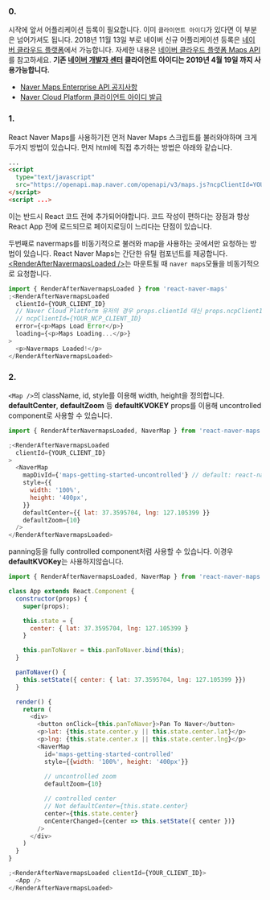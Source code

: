 
### 0.

시작에 앞서 어플리케이션 등록이 필요합니다. 이미 `클라이언트 아이디`가 있다면 이 부분은 넘어가셔도 됩니다.
2018년 11월 13일 부로 네이버 신규 어플리케이션 등록은 [네이버 클라우드 플랫폼](https://www.ncloud.com/)에서 가능합니다. 자세한 내용은 [네이버 클라우드 플랫폼 Maps API](https://navermaps.github.io/maps.js.ncp/index.html)를 참고하세요. **기존 [네이버 개발자 센터](https://developers.naver.com/) 클라이언트 아이디는 2019년 4월 19일 까지 사용가능합니다.**

- [Naver Maps Enterprise API 공지사항](https://developers.naver.com/notice/article/10000000000030663434)
- [Naver Cloud Platform 클라이언트 아이디 발급](https://navermaps.github.io/maps.js.ncp/tutorial-1-Getting-Client-ID.html)

### 1. 

React Naver Maps를 사용하기전 먼저 Naver Maps 스크립트를 불러와야하며 크게 두가지 방법이 있습니다. 먼저 html에 직접 추가하는 방법은 아래와 같습니다. 

``` html static
...
<script 
  type="text/javascript" 
  src="https://openapi.map.naver.com/openapi/v3/maps.js?ncpClientId=YOUR_CLIENT_ID">
</script>
<script ...>
```

이는 반드시 React 코드 전에 추가되어야합니다. 코드 작성이 편하다는 장점과 항상 React App 전에 로드되므로 페이지로딩이 느리다는 단점이 있습니다. 

두번째로 navermaps를 비동기적으로 불러와 map을 사용하는 곳에서만 요청하는 방법이 있습니다. React Naver Maps는 간단한 유틸 컴포넌트를 제공합니다. [<RenderAfterNavermapsLoaded /\>](http://localhost:6060/#/Utils?id=renderafternavermapsloaded)는 마운트될 때 `naver maps`모듈을 비동기적으로 요청합니다.

``` js
import { RenderAfterNavermapsLoaded } from 'react-naver-maps'
;<RenderAfterNavermapsLoaded
  clientId={YOUR_CLIENT_ID}
  // Naver Cloud Platform 유저의 경우 props.clientId 대신 props.ncpClientId를 사용합니다. 
  // ncpClientId={YOUR_NCP_CLIENT_ID} 
  error={<p>Maps Load Error</p>}
  loading={<p>Maps Loading...</p>}
>
  <p>Navermaps Loaded!</p>
</RenderAfterNavermapsLoaded>

```

### 2. 

`<Map />`의 className, id, style를 이용해 width, height을 정의합니다. 
**defaultCenter**, **defaultZoom** 등 **defaultKVOKEY** props를 이용해 uncontrolled component로 사용할 수 있습니다.

``` js
import { RenderAfterNavermapsLoaded, NaverMap } from 'react-naver-maps'

;<RenderAfterNavermapsLoaded
  clientId={YOUR_CLIENT_ID}
>
  <NaverMap 
    mapDivId={'maps-getting-started-uncontrolled'} // default: react-naver-map
    style={{
      width: '100%',
      height: '400px',
    }}
    defaultCenter={{ lat: 37.3595704, lng: 127.105399 }}
    defaultZoom={10}
  />
</RenderAfterNavermapsLoaded>
```

panning등을 fully controlled component처럼 사용할 수 있습니다. 이경우 **defaultKVOKey**는 사용하지않습니다.


``` js
import { RenderAfterNavermapsLoaded, NaverMap } from 'react-naver-maps'

class App extends React.Component {
  constructor(props) {
    super(props);

    this.state = {
      center: { lat: 37.3595704, lng: 127.105399 }
    }

    this.panToNaver = this.panToNaver.bind(this);
  }

  panToNaver() {
    this.setState({ center: { lat: 37.3595704, lng: 127.105399 }})
  }

  render() {
    return (
      <div>
        <button onClick={this.panToNaver}>Pan To Naver</button>
        <p>lat: {this.state.center.y || this.state.center.lat}</p>
        <p>lng: {this.state.center.x || this.state.center.lng}</p>
        <NaverMap 
          id='maps-getting-started-controlled' 
          style={{width: '100%', height: '400px'}}
          
          // uncontrolled zoom
          defaultZoom={10}

          // controlled center
          // Not defaultCenter={this.state.center}
          center={this.state.center}
          onCenterChanged={center => this.setState({ center })}
        />
      </div>
    )
  }
}

;<RenderAfterNavermapsLoaded clientId={YOUR_CLIENT_ID}>
  <App />
</RenderAfterNavermapsLoaded>
```


